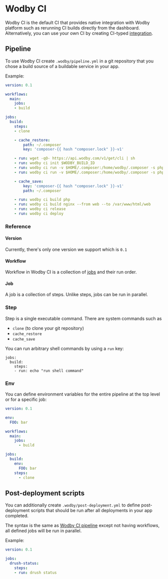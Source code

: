 # Wodby CI

Wodby CI is the default CI that provides native integration with Wodby platform such as rerunning CI builds directly from the dashboard. Alternatively, you can use your own CI by creating CI-typed [integration](../integrations/index.md).   

## Pipeline

To use Wodby CI create `.wodby/pipeline.yml` in a git repository that you chose a build source of a buildable service in your app.

Example:

```yml
version: 0.1

workflows:
  main:
    jobs:
    - build

jobs:
  build:
    steps:
    - clone

    - cache_restore:
        path: ~/.composer
        key: 'composer-{{ hash "composer.lock" }}-v1'

    - run: wget -qO- https://api.wodby.com/v1/get/cli | sh
    - run: wodby ci init $WODBY_BUILD_ID
    - run: wodby ci run -v $HOME/.composer:/home/wodby/.composer -s php -- composer install -n --no-ansi
    - run: wodby ci run -v $HOME/.composer:/home/wodby/.composer -s php -- composer require drush/drush

    - cache_save:
        key: 'composer-{{ hash "composer.lock" }}-v1'
        path: ~/.composer

    - run: wodby ci build php
    - run: wodby ci build nginx --from web --to /var/www/html/web
    - run: wodby ci release
    - run: wodby ci deploy
```

### Reference

#### Version

Currently, there's only one version we support which is `0.1`

#### Workflow

Workflow in Wodby CI is a collection of [jobs](#job) and their run order.

#### Job

A job is a collection of steps. Unlike steps, jobs can be run in parallel.

### Step

Step is a single executable command. There are system commands such as 

- `clone` (to clone your git repository)
- `cache_restore`
- `cache_save`

You can run arbitrary shell commands by using a `run` key:

```
jobs:
  build:
    steps:
    - run: echo "run shell command"
```

### Env

You can define environment variables for the entire pipeline at the top level or for a specific job:


```yml
version: 0.1

env: 
  FOO: bar

workflows:
  main:
    jobs:
      - build

jobs:
  build:
    env: 
      FOO: bar
    steps:
      - clone
```

## Post-deployment scripts

You can additionally create `.wodby/post-deployment.yml` to define post-deployment scripts that should be run after all deployments in your app completed.

The syntax is the same as [Wodby CI pipeline](#pipeline) except not having workflows, all defined jobs will be run in parallel.

Example:

```yml
version: 0.1

jobs:
  drush-status:
    steps:
    - run: drush status
```
